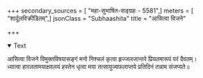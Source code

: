 +++
secondary_sources = [ "महा-सुभाषित-सङ्ग्रहः - 5581",]
meters = [ "शार्दूलविक्रीडितम्",]
jsonClass = "Subhaashita"
title = "आसित्वा विजने"

+++

<details open><summary>Text</summary>

आसित्वा विजने विमुक्तविषयासङ्गं मनो निश्चलं कृत्वा हृज्जलजान्तरे प्रियतमारूपं परं दैवतम्।  
ध्यात्वा हारलतामयाक्षवलयं हस्तेन धृत्वा मया तत्सायुज्यफलाप्तये प्रतिदिनं तन्नाम संजप्यते॥
</details>
